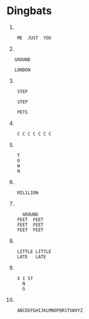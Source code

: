 # Dingbats

1.
```
    ME  JUST  YOU
```
2.
```
   GROUND

   LONDON
```
3.
```
    STEP

    STEP

    PETS
```
4.
```
    C C C C C C C
```
5.
```
    T
    O
    W
    N
```
6.
```
    MIL1LION
```
7.
```
      GROUND
    FEET  FEET
    FEET  FEET
    FEET  FEET
```
8.
```
    LITTLE LITTLE
    LATE   LATE
```
9.
```
    X I ST
      N
      G
```
10.
```
    ABCDEFGHIJKLMNOPQRSTVWXYZ
```